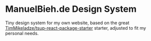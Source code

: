 # ManuelBieh.de Design System

Tiny design system for my own website, based on the great [TimMikeladze/tsup-react-package-starter](https://github.com/TimMikeladze/tsup-react-package-starter) starter, adjusted to fit my personal needs.
